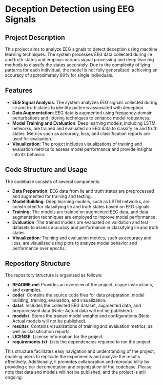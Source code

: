 # Deception Detection using EEG Signals

## Project Description
This project aims to analyze EEG signals to detect deception using machine learning techniques. The system processes EEG data collected during lie and truth states and employs various signal processing and deep learning methods to classify the states accurately. Due to the complexity of lying patterns for each individual, the model is not fully generalized, achieving an accuracy of approximately 80% for single individuals.

## Features
- **EEG Signal Analysis**: The system analyzes EEG signals collected during lie and truth states to identify patterns associated with deception.
- **Data Augmentation**: EEG data is augmented using frequency-domain perturbations and jittering techniques to enhance model robustness.
- **Model Training and Evaluation**: Deep learning models, including LSTM networks, are trained and evaluated on EEG data to classify lie and truth states. Metrics such as accuracy, loss, and classification reports are used for evaluation.
- **Visualization**: The project includes visualizations of training and evaluation metrics to assess model performance and provide insights into its behavior.

## Code Structure and Usage
The codebase consists of several components:

- **Data Preparation**: EEG data from lie and truth states are preprocessed and augmented for training and testing.
- **Model Building**: Deep learning models, such as LSTM networks, are constructed for classifying lie and truth states based on EEG signals.
- **Training**: The models are trained on augmented EEG data, and data augmentation techniques are employed to improve model performance.
- **Evaluation**: The trained models are evaluated on validation and test datasets to assess accuracy and performance in classifying lie and truth states.
- **Visualization**: Training and evaluation metrics, such as accuracy and loss, are visualized using plots to analyze model behavior and performance over epochs.

## Repository Structure
The repository structure is organized as follows:

- **README.md**: Provides an overview of the project, usage instructions, and examples.
- **code/**: Contains the source code files for data preparation, model building, training, evaluation, and visualization.
- **data/**: Includes the collected EEG dataset, augmented data, and preprocessed data (Note: Actual data will not be published).
- **models/**: Stores the trained model weights and configurations (Note: Actual models will not be published).
- **results/**: Contains visualizations of training and evaluation metrics, as well as classification reports.
- **LICENSE**: License information for the project.
- **requirements.txt**: Lists the dependencies required to run the project.

This structure facilitates easy navigation and understanding of the project, enabling users to replicate the experiments and analyze the results effectively. Additionally, it promotes collaboration and reproducibility by providing clear documentation and organization of the codebase. Please note that data and models will not be published, and the project is still ongoing.
